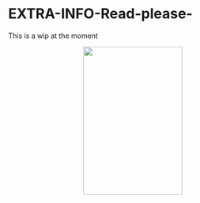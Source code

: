 # EXTRA-INFO-Read-please-
This is a wip at the moment

<p align="Center">
<img width="200" height="300" src="https://github.com/user-attachments/assets/650b37b6-7a42-4f9d-8c58-1b4e7ea45538">   
</p>
